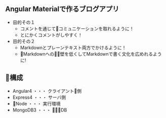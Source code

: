 ## Angular Materialで作るブログアプリ
* 目的その１
  * コメントを通じてコミュニケーションを取れるように！
  * とにかくコメントがしやすく！
* 目的その２
  * Markdownとプレーンテキスト両方でかけるように！
  * Markdownへの壁を低くしてMarkdownで書く文化を広めれるように!

## 構成
* Angular4 ・・・ クライアント側
* Express4 ・・・ サーバ側
* Node ・・・ 実行環境
* MongoDB3 ・・・ DB
